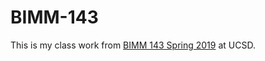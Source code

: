 # BIMM-143

This is my class work from [BIMM 143 Spring 2019](https://bioboot.github.io/bimm143_S19/) at UCSD. 
